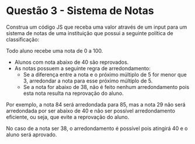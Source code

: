 # Questão 3 - Sistema de Notas

Construa um código JS que receba uma valor através de um input para um sistema de notas de uma instituição que possui a seguinte política de classificação: 

Todo aluno recebe uma nota de 0 a 100. 
- Alunos com nota abaixo de 40 são reprovados. 
- As notas possuem a seguinte regra de arredondamento: 
  - Se a diferença entre a nota e o próximo múltiplo de 5 for menor que 3, arredondar a nota para esse próximo múltiplo de 5. 
  - Se a nota for abaixo de 38, não é feito nenhum arredondamento pois esta nota resulta na reprovação do aluno. 

Por exemplo, a nota 84 será arredondada para 85, mas a nota 29 não será arredondada por ser abaixo de 40 e não ser possível arredondamento eficiente, ou seja, que evite a reprovação do aluno. 

No caso de a nota ser 38, o arredondamento é possível pois atingirá 40 e o aluno será aprovado.